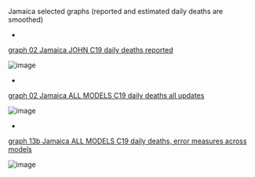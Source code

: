 Jamaica selected graphs (reported and estimated daily deaths are smoothed) 

*

[graph 02 Jamaica JOHN C19 daily deaths reported](https://github.com/pourmalek/CovidLongitudinal/blob/main/output/countries/Jamaica/graph%2002%20Jamaica%20JOHN%20C19%20daily%20deaths%20reported.pdf)

![image](https://github.com/pourmalek/CovidLongitudinal/assets/30849720/c3ef1557-939b-4460-800b-ce0355be147a)

*

[graph 02 Jamaica ALL MODELS C19 daily deaths all updates](https://github.com/pourmalek/CovidLongitudinal/blob/main/output/countries/Jamaica/graph%2002%20Jamaica%20ALL%20MODELS%20C19%20daily%20deaths%20all%20updates.pdf)

![image](https://github.com/pourmalek/CovidLongitudinal/assets/30849720/64637bd2-3d9b-4a4b-afe7-3b9f725ca887)

*

[graph 13b Jamaica ALL MODELS C19 daily deaths, error measures across models](https://github.com/pourmalek/CovidLongitudinal/blob/main/output/countries/Jamaica/graph%2013b%20Jamaica%20ALL%20MODELS%20C19%20daily%20deaths%2C%20error%20measures%20across%20models.pdf)

![image](https://github.com/pourmalek/CovidLongitudinal/assets/30849720/6e494bec-6380-45c0-bac8-2af3a66d9017)
